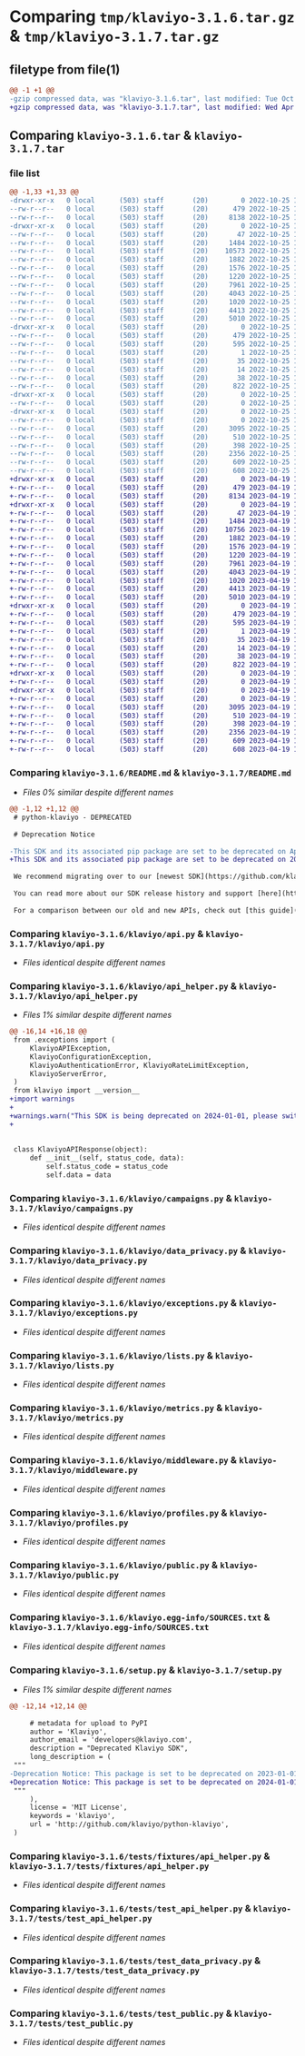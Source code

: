 # Comparing `tmp/klaviyo-3.1.6.tar.gz` & `tmp/klaviyo-3.1.7.tar.gz`

## filetype from file(1)

```diff
@@ -1 +1 @@
-gzip compressed data, was "klaviyo-3.1.6.tar", last modified: Tue Oct 25 17:29:05 2022, max compression
+gzip compressed data, was "klaviyo-3.1.7.tar", last modified: Wed Apr 19 19:54:33 2023, max compression
```

## Comparing `klaviyo-3.1.6.tar` & `klaviyo-3.1.7.tar`

### file list

```diff
@@ -1,33 +1,33 @@
-drwxr-xr-x   0 local      (503) staff       (20)        0 2022-10-25 17:29:05.267161 klaviyo-3.1.6/
--rw-r--r--   0 local      (503) staff       (20)      479 2022-10-25 17:29:05.266948 klaviyo-3.1.6/PKG-INFO
--rw-r--r--   0 local      (503) staff       (20)     8138 2022-10-25 17:25:38.000000 klaviyo-3.1.6/README.md
-drwxr-xr-x   0 local      (503) staff       (20)        0 2022-10-25 17:29:05.262893 klaviyo-3.1.6/klaviyo/
--rw-r--r--   0 local      (503) staff       (20)       47 2022-10-25 17:25:38.000000 klaviyo-3.1.6/klaviyo/__init__.py
--rw-r--r--   0 local      (503) staff       (20)     1484 2022-10-25 16:50:48.000000 klaviyo-3.1.6/klaviyo/api.py
--rw-r--r--   0 local      (503) staff       (20)    10573 2022-10-25 16:50:48.000000 klaviyo-3.1.6/klaviyo/api_helper.py
--rw-r--r--   0 local      (503) staff       (20)     1882 2022-10-25 16:50:48.000000 klaviyo-3.1.6/klaviyo/campaigns.py
--rw-r--r--   0 local      (503) staff       (20)     1576 2022-10-25 16:50:48.000000 klaviyo-3.1.6/klaviyo/data_privacy.py
--rw-r--r--   0 local      (503) staff       (20)     1220 2022-10-25 16:50:48.000000 klaviyo-3.1.6/klaviyo/exceptions.py
--rw-r--r--   0 local      (503) staff       (20)     7961 2022-10-25 16:50:48.000000 klaviyo-3.1.6/klaviyo/lists.py
--rw-r--r--   0 local      (503) staff       (20)     4043 2022-10-25 16:50:48.000000 klaviyo-3.1.6/klaviyo/metrics.py
--rw-r--r--   0 local      (503) staff       (20)     1020 2022-10-25 16:50:48.000000 klaviyo-3.1.6/klaviyo/middleware.py
--rw-r--r--   0 local      (503) staff       (20)     4413 2022-10-25 16:50:48.000000 klaviyo-3.1.6/klaviyo/profiles.py
--rw-r--r--   0 local      (503) staff       (20)     5010 2022-10-25 16:50:48.000000 klaviyo-3.1.6/klaviyo/public.py
-drwxr-xr-x   0 local      (503) staff       (20)        0 2022-10-25 17:29:05.264523 klaviyo-3.1.6/klaviyo.egg-info/
--rw-r--r--   0 local      (503) staff       (20)      479 2022-10-25 17:29:05.000000 klaviyo-3.1.6/klaviyo.egg-info/PKG-INFO
--rw-r--r--   0 local      (503) staff       (20)      595 2022-10-25 17:29:05.000000 klaviyo-3.1.6/klaviyo.egg-info/SOURCES.txt
--rw-r--r--   0 local      (503) staff       (20)        1 2022-10-25 17:29:05.000000 klaviyo-3.1.6/klaviyo.egg-info/dependency_links.txt
--rw-r--r--   0 local      (503) staff       (20)       35 2022-10-25 17:29:05.000000 klaviyo-3.1.6/klaviyo.egg-info/requires.txt
--rw-r--r--   0 local      (503) staff       (20)       14 2022-10-25 17:29:05.000000 klaviyo-3.1.6/klaviyo.egg-info/top_level.txt
--rw-r--r--   0 local      (503) staff       (20)       38 2022-10-25 17:29:05.267233 klaviyo-3.1.6/setup.cfg
--rw-r--r--   0 local      (503) staff       (20)      822 2022-10-25 17:28:56.000000 klaviyo-3.1.6/setup.py
-drwxr-xr-x   0 local      (503) staff       (20)        0 2022-10-25 17:29:05.265565 klaviyo-3.1.6/tests/
--rw-r--r--   0 local      (503) staff       (20)        0 2022-10-25 16:50:48.000000 klaviyo-3.1.6/tests/__init__.py
-drwxr-xr-x   0 local      (503) staff       (20)        0 2022-10-25 17:29:05.266626 klaviyo-3.1.6/tests/fixtures/
--rw-r--r--   0 local      (503) staff       (20)        0 2022-10-25 16:50:48.000000 klaviyo-3.1.6/tests/fixtures/__init__.py
--rw-r--r--   0 local      (503) staff       (20)     3095 2022-10-25 16:50:48.000000 klaviyo-3.1.6/tests/fixtures/api_helper.py
--rw-r--r--   0 local      (503) staff       (20)      510 2022-10-25 16:50:48.000000 klaviyo-3.1.6/tests/fixtures/data_privacy.py
--rw-r--r--   0 local      (503) staff       (20)      398 2022-10-25 16:50:48.000000 klaviyo-3.1.6/tests/fixtures/public.py
--rw-r--r--   0 local      (503) staff       (20)     2356 2022-10-25 16:50:48.000000 klaviyo-3.1.6/tests/test_api_helper.py
--rw-r--r--   0 local      (503) staff       (20)      609 2022-10-25 16:50:48.000000 klaviyo-3.1.6/tests/test_data_privacy.py
--rw-r--r--   0 local      (503) staff       (20)      608 2022-10-25 16:50:48.000000 klaviyo-3.1.6/tests/test_public.py
+drwxr-xr-x   0 local      (503) staff       (20)        0 2023-04-19 19:54:33.825148 klaviyo-3.1.7/
+-rw-r--r--   0 local      (503) staff       (20)      479 2023-04-19 19:54:33.824842 klaviyo-3.1.7/PKG-INFO
+-rw-r--r--   0 local      (503) staff       (20)     8134 2023-04-19 19:46:19.000000 klaviyo-3.1.7/README.md
+drwxr-xr-x   0 local      (503) staff       (20)        0 2023-04-19 19:54:33.819720 klaviyo-3.1.7/klaviyo/
+-rw-r--r--   0 local      (503) staff       (20)       47 2023-04-19 19:46:48.000000 klaviyo-3.1.7/klaviyo/__init__.py
+-rw-r--r--   0 local      (503) staff       (20)     1484 2023-04-19 19:46:19.000000 klaviyo-3.1.7/klaviyo/api.py
+-rw-r--r--   0 local      (503) staff       (20)    10756 2023-04-19 19:50:21.000000 klaviyo-3.1.7/klaviyo/api_helper.py
+-rw-r--r--   0 local      (503) staff       (20)     1882 2023-04-19 19:46:19.000000 klaviyo-3.1.7/klaviyo/campaigns.py
+-rw-r--r--   0 local      (503) staff       (20)     1576 2023-04-19 19:46:19.000000 klaviyo-3.1.7/klaviyo/data_privacy.py
+-rw-r--r--   0 local      (503) staff       (20)     1220 2023-04-19 19:46:19.000000 klaviyo-3.1.7/klaviyo/exceptions.py
+-rw-r--r--   0 local      (503) staff       (20)     7961 2023-04-19 19:46:19.000000 klaviyo-3.1.7/klaviyo/lists.py
+-rw-r--r--   0 local      (503) staff       (20)     4043 2023-04-19 19:46:19.000000 klaviyo-3.1.7/klaviyo/metrics.py
+-rw-r--r--   0 local      (503) staff       (20)     1020 2023-04-19 19:46:19.000000 klaviyo-3.1.7/klaviyo/middleware.py
+-rw-r--r--   0 local      (503) staff       (20)     4413 2023-04-19 19:46:19.000000 klaviyo-3.1.7/klaviyo/profiles.py
+-rw-r--r--   0 local      (503) staff       (20)     5010 2023-04-19 19:46:19.000000 klaviyo-3.1.7/klaviyo/public.py
+drwxr-xr-x   0 local      (503) staff       (20)        0 2023-04-19 19:54:33.821705 klaviyo-3.1.7/klaviyo.egg-info/
+-rw-r--r--   0 local      (503) staff       (20)      479 2023-04-19 19:54:33.000000 klaviyo-3.1.7/klaviyo.egg-info/PKG-INFO
+-rw-r--r--   0 local      (503) staff       (20)      595 2023-04-19 19:54:33.000000 klaviyo-3.1.7/klaviyo.egg-info/SOURCES.txt
+-rw-r--r--   0 local      (503) staff       (20)        1 2023-04-19 19:54:33.000000 klaviyo-3.1.7/klaviyo.egg-info/dependency_links.txt
+-rw-r--r--   0 local      (503) staff       (20)       35 2023-04-19 19:54:33.000000 klaviyo-3.1.7/klaviyo.egg-info/requires.txt
+-rw-r--r--   0 local      (503) staff       (20)       14 2023-04-19 19:54:33.000000 klaviyo-3.1.7/klaviyo.egg-info/top_level.txt
+-rw-r--r--   0 local      (503) staff       (20)       38 2023-04-19 19:54:33.825253 klaviyo-3.1.7/setup.cfg
+-rw-r--r--   0 local      (503) staff       (20)      822 2023-04-19 19:53:14.000000 klaviyo-3.1.7/setup.py
+drwxr-xr-x   0 local      (503) staff       (20)        0 2023-04-19 19:54:33.823050 klaviyo-3.1.7/tests/
+-rw-r--r--   0 local      (503) staff       (20)        0 2023-04-19 19:46:19.000000 klaviyo-3.1.7/tests/__init__.py
+drwxr-xr-x   0 local      (503) staff       (20)        0 2023-04-19 19:54:33.824413 klaviyo-3.1.7/tests/fixtures/
+-rw-r--r--   0 local      (503) staff       (20)        0 2023-04-19 19:46:19.000000 klaviyo-3.1.7/tests/fixtures/__init__.py
+-rw-r--r--   0 local      (503) staff       (20)     3095 2023-04-19 19:46:19.000000 klaviyo-3.1.7/tests/fixtures/api_helper.py
+-rw-r--r--   0 local      (503) staff       (20)      510 2023-04-19 19:46:19.000000 klaviyo-3.1.7/tests/fixtures/data_privacy.py
+-rw-r--r--   0 local      (503) staff       (20)      398 2023-04-19 19:46:19.000000 klaviyo-3.1.7/tests/fixtures/public.py
+-rw-r--r--   0 local      (503) staff       (20)     2356 2023-04-19 19:46:19.000000 klaviyo-3.1.7/tests/test_api_helper.py
+-rw-r--r--   0 local      (503) staff       (20)      609 2023-04-19 19:46:19.000000 klaviyo-3.1.7/tests/test_data_privacy.py
+-rw-r--r--   0 local      (503) staff       (20)      608 2023-04-19 19:46:19.000000 klaviyo-3.1.7/tests/test_public.py
```

### Comparing `klaviyo-3.1.6/README.md` & `klaviyo-3.1.7/README.md`

 * *Files 0% similar despite different names*

```diff
@@ -1,12 +1,12 @@
 # python-klaviyo - DEPRECATED
 
 # Deprecation Notice
 
-This SDK and its associated pip package are set to be deprecated on April 1st 2023 and will not receive further updates.
+This SDK and its associated pip package are set to be deprecated on 2024-01-01 and will not receive further updates.
 
 We recommend migrating over to our [newest SDK](https://github.com/klaviyo/klaviyo-api-python).
 
 You can read more about our SDK release history and support [here](https://developers.klaviyo.com/en/docs/sdk_overview)
 
 For a comparison between our old and new APIs, check out [this guide](https://developers.klaviyo.com/en/docs/apis_comparison_chart).
```

### Comparing `klaviyo-3.1.6/klaviyo/api.py` & `klaviyo-3.1.7/klaviyo/api.py`

 * *Files identical despite different names*

### Comparing `klaviyo-3.1.6/klaviyo/api_helper.py` & `klaviyo-3.1.7/klaviyo/api_helper.py`

 * *Files 1% similar despite different names*

```diff
@@ -16,14 +16,18 @@
 from .exceptions import (
     KlaviyoAPIException,
     KlaviyoConfigurationException,
     KlaviyoAuthenticationError, KlaviyoRateLimitException,
     KlaviyoServerError,
 )
 from klaviyo import __version__
+import warnings
+
+warnings.warn("This SDK is being deprecated on 2024-01-01, please switch to our newest SDK here: https://github.com/klaviyo/klaviyo-api-python", DeprecationWarning)
+
 
 
 class KlaviyoAPIResponse(object):
     def __init__(self, status_code, data):
         self.status_code = status_code
         self.data = data
```

### Comparing `klaviyo-3.1.6/klaviyo/campaigns.py` & `klaviyo-3.1.7/klaviyo/campaigns.py`

 * *Files identical despite different names*

### Comparing `klaviyo-3.1.6/klaviyo/data_privacy.py` & `klaviyo-3.1.7/klaviyo/data_privacy.py`

 * *Files identical despite different names*

### Comparing `klaviyo-3.1.6/klaviyo/exceptions.py` & `klaviyo-3.1.7/klaviyo/exceptions.py`

 * *Files identical despite different names*

### Comparing `klaviyo-3.1.6/klaviyo/lists.py` & `klaviyo-3.1.7/klaviyo/lists.py`

 * *Files identical despite different names*

### Comparing `klaviyo-3.1.6/klaviyo/metrics.py` & `klaviyo-3.1.7/klaviyo/metrics.py`

 * *Files identical despite different names*

### Comparing `klaviyo-3.1.6/klaviyo/middleware.py` & `klaviyo-3.1.7/klaviyo/middleware.py`

 * *Files identical despite different names*

### Comparing `klaviyo-3.1.6/klaviyo/profiles.py` & `klaviyo-3.1.7/klaviyo/profiles.py`

 * *Files identical despite different names*

### Comparing `klaviyo-3.1.6/klaviyo/public.py` & `klaviyo-3.1.7/klaviyo/public.py`

 * *Files identical despite different names*

### Comparing `klaviyo-3.1.6/klaviyo.egg-info/SOURCES.txt` & `klaviyo-3.1.7/klaviyo.egg-info/SOURCES.txt`

 * *Files identical despite different names*

### Comparing `klaviyo-3.1.6/setup.py` & `klaviyo-3.1.7/setup.py`

 * *Files 1% similar despite different names*

```diff
@@ -12,14 +12,14 @@
 
     # metadata for upload to PyPI
     author = 'Klaviyo',
     author_email = 'developers@klaviyo.com',
     description = "Deprecated Klaviyo SDK",
     long_description = (
 """
-Deprecation Notice: This package is set to be deprecated on 2023-01-01 and will not receive further updates. To continue receiving API and SDK improvements, we recommend switching over to our latest package/sdk: https://pypi.org/project/klaviyo-api/
+Deprecation Notice: This package is set to be deprecated on 2024-01-01 and will not receive further updates. To continue receiving API and SDK improvements, we recommend switching over to our latest package/sdk: https://pypi.org/project/klaviyo-api/
 """
     ),
     license = 'MIT License',
     keywords = 'klaviyo',
     url = 'http://github.com/klaviyo/python-klaviyo',
 )
```

### Comparing `klaviyo-3.1.6/tests/fixtures/api_helper.py` & `klaviyo-3.1.7/tests/fixtures/api_helper.py`

 * *Files identical despite different names*

### Comparing `klaviyo-3.1.6/tests/test_api_helper.py` & `klaviyo-3.1.7/tests/test_api_helper.py`

 * *Files identical despite different names*

### Comparing `klaviyo-3.1.6/tests/test_data_privacy.py` & `klaviyo-3.1.7/tests/test_data_privacy.py`

 * *Files identical despite different names*

### Comparing `klaviyo-3.1.6/tests/test_public.py` & `klaviyo-3.1.7/tests/test_public.py`

 * *Files identical despite different names*

